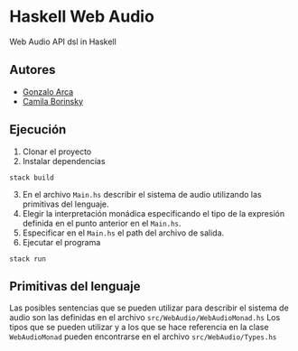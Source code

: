 # Haskell Web Audio

Web Audio API dsl in Haskell

## Autores

- [Gonzalo Arca](https://github.com/gonzaloarca)
- [Camila Borinsky](https://github.com/camilaborinsky)

## Ejecución

1. Clonar el proyecto
2. Instalar dependencias

```
stack build
```

3. En el archivo `Main.hs` describir el sistema de audio utilizando las primitivas del lenguaje.
4. Elegir la interpretación monádica especificando el tipo de la expresión definida en el punto anterior en el `Main.hs`.
5. Especificar en el `Main.hs` el path del archivo de salida.
6. Ejecutar el programa

```
stack run
```

## Primitivas del lenguaje

Las posibles sentencias que se pueden utilizar para describir el sistema de audio son las definidas en el archivo `src/WebAudio/WebAudioMonad.hs`
Los tipos que se pueden utilizar y a los que se hace referencia en la clase `WebAudioMonad` pueden encontrarse en el archivo `src/WebAudio/Types.hs`
